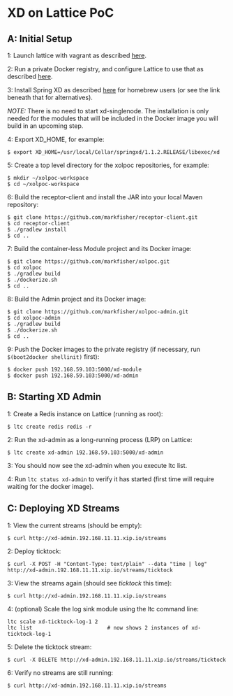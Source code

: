 # XD on Lattice PoC

## A: Initial Setup

1: Launch lattice with vagrant as described [here](http://lattice.cf/docs/getting-started/).

2: Run a private Docker registry, and configure Lattice to use that as described [here](http://lattice.cf/docs/private-docker-registry/).

3: Install Spring XD as described [here](http://docs.spring.io/spring-xd/docs/current/reference/html/#osx-homebrew-installation) for homebrew users (or see the link beneath that for alternatives).

*NOTE:* There is no need to start xd-singlenode. The installation is only needed for the modules that will be included in the Docker image you will build in an upcoming step.

4: Export XD_HOME, for example:

````
$ export XD_HOME=/usr/local/Cellar/springxd/1.1.2.RELEASE/libexec/xd
````

5: Create a top level directory for the xolpoc repositories, for example:

````
$ mkdir ~/xolpoc-workspace
$ cd ~/xolpoc-workspace
````

6: Build the receptor-client and install the JAR into your local Maven repository:

````
$ git clone https://github.com/markfisher/receptor-client.git
$ cd receptor-client
$ ./gradlew install
$ cd ..
````

7: Build the container-less Module project and its Docker image:

````
$ git clone https://github.com/markfisher/xolpoc.git
$ cd xolpoc
$ ./gradlew build
$ ./dockerize.sh
$ cd ..
````

8: Build the Admin project and its Docker image:

````
$ git clone https://github.com/markfisher/xolpoc-admin.git
$ cd xolpoc-admin
$ ./gradlew build
$ ./dockerize.sh
$ cd ..
````

9: Push the Docker images to the private registry (if necessary, run `$(boot2docker shellinit)` first):

````
$ docker push 192.168.59.103:5000/xd-module
$ docker push 192.168.59.103:5000/xd-admin
````

## B: Starting XD Admin

1: Create a Redis instance on Lattice (running as root):

````
$ ltc create redis redis -r
````

2: Run the xd-admin as a long-running process (LRP) on Lattice:

````
$ ltc create xd-admin 192.168.59.103:5000/xd-admin
````

3: You should now see the xd-admin when you execute ltc list.

4: Run `ltc status xd-admin` to verify it has started (first time will require waiting for the docker image).


## C: Deploying XD Streams

1: View the current streams (should be empty):

````
$ curl http://xd-admin.192.168.11.11.xip.io/streams
````

2: Deploy ticktock:

````
$ curl -X POST -H "Content-Type: text/plain" --data "time | log" http://xd-admin.192.168.11.11.xip.io/streams/ticktock
````

3: View the streams again (should see *ticktock* this time):

````
$ curl http://xd-admin.192.168.11.11.xip.io/streams
````

4: (optional) Scale the log sink module using the ltc command line:

````
ltc scale xd-ticktock-log-1 2
ltc list                        # now shows 2 instances of xd-ticktock-log-1
````

5: Delete the ticktock stream:

````
$ curl -X DELETE http://xd-admin.192.168.11.11.xip.io/streams/ticktock
````

6: Verify no streams are still running:

````
$ curl http://xd-admin.192.168.11.11.xip.io/streams
````
